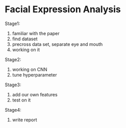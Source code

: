 # Facial Expression Analysis


Stage1:
  1. familiar with the paper
  2. find dataset
  3. precross data set, separate eye and mouth
  4. working on it
  
Stage2:
  1. working on CNN
  2. tune hyperparameter
  
Stage3:
  1. add our own features
  2. test on it
  
Stage4:
  1. write report
